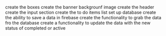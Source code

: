 create the boxes
create the banner backgrounf image 
create the header
create the input section
create the to do items list 
set up database
create the ability to save a data in firebase
create the functionality to grab the data fro the database
create a functionality to update the data with  the new status of completed or active